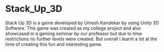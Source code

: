 # Stack_Up_3D
Stack Up 3D is a game developed by Umesh Kandekar by using Unity 3D Software. This game was created as my college project and also showcased in a gaming seminar by our professor but due to time restrictions no further levels were created. But overall I learnt a lot at the time of creating this fun and interesting game.
